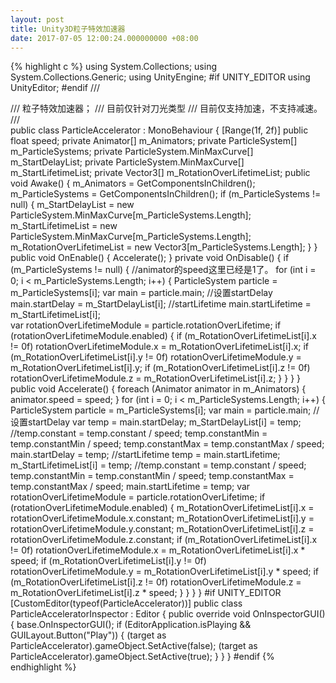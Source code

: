 ```yaml
---
layout: post
title: Unity3D粒子特效加速器
date: 2017-07-05 12:00:24.000000000 +08:00
---
```

{% highlight c %}
using System.Collections;
using System.Collections.Generic;
using UnityEngine;
#if UNITY_EDITOR
using UnityEditor;
#endif
/// <summary>
/// 粒子特效加速器；
/// 目前仅针对刀光类型
/// 目前仅支持加速，不支持减速。
/// </summary>
public class ParticleAccelerator : MonoBehaviour
{
    [Range(1f, 2f)]
    public float speed;
    private Animator[] m_Animators;
    private ParticleSystem[] m_ParticleSystems;
    private ParticleSystem.MinMaxCurve[] m_StartDelayList;
    private ParticleSystem.MinMaxCurve[] m_StartLifetimeList;
    private Vector3[] m_RotationOverLifetimeList;
    public void Awake()
    {
        m_Animators = GetComponentsInChildren<Animator>();
        m_ParticleSystems = GetComponentsInChildren<ParticleSystem>();
        if (m_ParticleSystems != null)
        {
            m_StartDelayList = new ParticleSystem.MinMaxCurve[m_ParticleSystems.Length];
            m_StartLifetimeList = new ParticleSystem.MinMaxCurve[m_ParticleSystems.Length];
            m_RotationOverLifetimeList = new Vector3[m_ParticleSystems.Length];
        }
    }
    public void OnEnable()
    {
        Accelerate();
    }
    private void OnDisable()
    {
        if (m_ParticleSystems != null)
        {
            //animator的speed这里已经是1了。
            for (int i = 0; i < m_ParticleSystems.Length; i++)
            {
                ParticleSystem particle = m_ParticleSystems[i];
                var main = particle.main;
                //设置startDelay
                main.startDelay = m_StartDelayList[i];
                //startLifetime
                main.startLifetime = m_StartLifetimeList[i];                
                var rotationOverLifetimeModule = particle.rotationOverLifetime;
                if (rotationOverLifetimeModule.enabled)
                {
                    if (m_RotationOverLifetimeList[i].x != 0f)
                        rotationOverLifetimeModule.x = m_RotationOverLifetimeList[i].x;
                    if (m_RotationOverLifetimeList[i].y != 0f)
                        rotationOverLifetimeModule.y = m_RotationOverLifetimeList[i].y;
                    if (m_RotationOverLifetimeList[i].z != 0f)
                        rotationOverLifetimeModule.z = m_RotationOverLifetimeList[i].z;
                }
            }
        }
    }
    public void Accelerate()
    {
        foreach (Animator animator in m_Animators)
        {
            animator.speed = speed;
        }
        for (int i = 0; i < m_ParticleSystems.Length; i++)
        {
            ParticleSystem particle = m_ParticleSystems[i];
            var main = particle.main;
            //设置startDelay
            var temp = main.startDelay;
            m_StartDelayList[i] = temp;
            //temp.constant = temp.constant / speed;
            temp.constantMin = temp.constantMin / speed;
            temp.constantMax = temp.constantMax / speed;
            main.startDelay = temp;
            //startLifetime
            temp = main.startLifetime;
            m_StartLifetimeList[i] = temp;
            //temp.constant = temp.constant / speed;
            temp.constantMin = temp.constantMin / speed;
            temp.constantMax = temp.constantMax / speed;
            main.startLifetime = temp;
            var rotationOverLifetimeModule = particle.rotationOverLifetime;
            if (rotationOverLifetimeModule.enabled)
            {
                m_RotationOverLifetimeList[i].x = rotationOverLifetimeModule.x.constant;
                m_RotationOverLifetimeList[i].y = rotationOverLifetimeModule.y.constant;
                m_RotationOverLifetimeList[i].z = rotationOverLifetimeModule.z.constant;
                if (m_RotationOverLifetimeList[i].x != 0f)
                    rotationOverLifetimeModule.x = m_RotationOverLifetimeList[i].x * speed;
                if (m_RotationOverLifetimeList[i].y != 0f)
                    rotationOverLifetimeModule.y = m_RotationOverLifetimeList[i].y * speed;
                if (m_RotationOverLifetimeList[i].z != 0f)
                    rotationOverLifetimeModule.z = m_RotationOverLifetimeList[i].z * speed;
            }
        }
    }
}
#if UNITY_EDITOR
[CustomEditor(typeof(ParticleAccelerator))]
public class ParticleAcceleratorInspector : Editor
{
    public override void OnInspectorGUI()
    {
        base.OnInspectorGUI();
        if (EditorApplication.isPlaying && GUILayout.Button("Play"))
        {
            (target as ParticleAccelerator).gameObject.SetActive(false);
            (target as ParticleAccelerator).gameObject.SetActive(true);
        }
    }
}
#endif
{% endhighlight %}